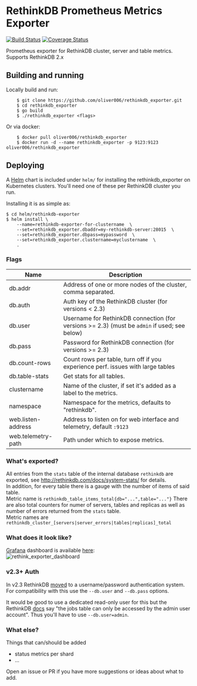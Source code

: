 # RethinkDB Prometheus Metrics Exporter

[![Build Status](https://cloud.drone.io/api/badges/oliver006/rethinkdb_exporter/status.svg)](https://cloud.drone.io/oliver006/rethinkdb_exporter)
 [![Coverage Status](https://coveralls.io/repos/github/oliver006/rethinkdb_exporter/badge.svg?branch=master)](https://coveralls.io/github/oliver006/rethinkdb_exporter?branch=master)

Prometheus exporter for RethinkDB cluster, server and table metrics.<br>
Supports RethinkDB 2.x

## Building and running

Locally build and run:

```
    $ git clone https://github.com/oliver006/rethinkdb_exporter.git
    $ cd rethinkdb_exporter
    $ go build
    $ ./rethinkdb_exporter <flags>
```

Or via docker:

```
    $ docker pull oliver006/rethinkdb_exporter
    $ docker run -d --name rethinkdb_exporter -p 9123:9123 oliver006/rethinkdb_exporter
```


## Deploying

A [Helm](https://helm.sh/) chart is included under `helm/` for installing the rethinkdb_exporter on Kubernetes clusters.  You'll need one of these per RethinkDB cluster you run.

Installing it is as simple as:

```
$ cd helm/rethinkdb-exporter
$ helm install \
    --name=rethinkdb-exporter-for-clustername  \
    --set=rethinkdb_exporter.dbaddr=my-rethinkdb-server:28015  \
    --set=rethinkdb_exporter.dbpass=mypassword  \
    --set=rethinkdb_exporter.clustername=myclustername  \
    .
```


### Flags

Name               | Description
-------------------|------------
db.addr            | Address of one or more nodes of the cluster, comma separated.
db.auth            | Auth key of the RethinkDB cluster (for versions < 2.3)
db.user            | Username for RethinkDB connection (for versions >= 2.3) (must be `admin` if used; see below)
db.pass            | Password for RethinkDB connection (for versions >= 2.3)
db.count-rows      | Count rows per table, turn off if you experience perf. issues with large tables
db.table-stats     | Get stats for all tables.
clustername        | Name of the cluster, if set it's added as a label to the metrics.
namespace          | Namespace for the metrics, defaults to "rethinkdb".
web.listen-address | Address to listen on for web interface and telemetry, default `:9123`
web.telemetry-path | Path under which to expose metrics.


### What's exported?

All entries from the `stats` table of the internal database `rethinkdb` are exported,
see http://rethinkdb.com/docs/system-stats/ for details.<br>
In addition, for every table there is a gauge with the number of items of said table.<br> 
Metric name is `rethinkdb_table_items_total{db="...",table="..."}`
There are also total counters for numer of servers, tables and replicas as well as number of 
errors returned from the `stats` table.<br>
Metric names are `rethinkdb_cluster_[servers|server_errors|tables|replicas]_total`


### What does it look like?
[Grafana](https://github.com/grafana) dashboard is available [here](https://grafana.com/dashboards/5043):<br>
![rethink_exporter_dashboard](https://grafana.com/api/dashboards/5043/images/3108/image)


### v2.3+ Auth

In v2.3 RethinkDB [moved](https://www.compose.com/articles/using-rethinkdb-2-3s-user-authentication/) to a username/password authentication system.  For compatibility with this use the `--db.user` and `--db.pass` options.

It would be good to use a dedicated read-only user for this but the RethinkDB [docs](https://rethinkdb.com/docs/system-stats/) say "the jobs table can only be accessed by the admin user account".  Thus you'll have to use `--db.user=admin`. 


### What else?

Things that can/should be added
- status metrics per shard 
- ...

Open an issue or PR if you have more suggestions or ideas about what to add.
